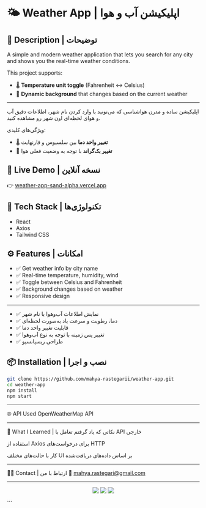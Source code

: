 # 🌤️ Weather App | اپلیکیشن آب و هوا

## 📝 Description | توضیحات
A simple and modern weather application that lets you search for any city and shows you the real-time weather conditions.

This project supports:
- 🌡️ **Temperature unit toggle** (Fahrenheit ↔ Celsius)
- 🌄 **Dynamic background** that changes based on the current weather

---

اپلیکیشن ساده و مدرن هواشناسی که می‌تونید با وارد کردن نام شهر، اطلاعات دقیق آب و هوای لحظه‌ای اون شهر رو مشاهده کنید.

ویژگی‌های کلیدی:
- 🌡️ **تغییر واحد دما** بین سلسیوس و فارنهایت
- 🌄 **تغییر بک‌گراند** با توجه به وضعیت فعلی هوا

## 🔗 Live Demo | نسخه آنلاین  
👉 [weather-app-sand-alpha.vercel.app](https://weather-app-sand-alpha.vercel.app)

## 🚀 Tech Stack | تکنولوژی‌ها
- React   
- Axios  
- Tailwind CSS

## ⚙️ Features | امکانات
- ✅ Get weather info by city name  
- ✅ Real-time temperature, humidity, wind  
- ✅ Toggle between Celsius and Fahrenheit  
- ✅ Background changes based on weather  
- ✅ Responsive design  

---

- ✅ نمایش اطلاعات آب‌وهوا با نام شهر  
- ✅ دما، رطوبت و سرعت باد به‌صورت لحظه‌ای  
- ✅ قابلیت تغییر واحد دما  
- ✅ تغییر پس زمینه با توجه به نوع آب‌وهوا  
- ✅ طراحی ریسپانسیو

## 📦 Installation | نصب و اجرا

```bash
git clone https://github.com/mahya-rastegarii/weather-app.git
cd weather-app
npm install
npm start

```
---

🌐 API Used
OpenWeatherMap API

---

🎯 What I Learned | نکاتی که یاد گرفتم
تعامل با API خارجی

استفاده از Axios برای درخواست‌های HTTP

کار با حالت‌های مختلف UI بر اساس داده‌های دریافت‌شده

---

🙋‍♀️ Contact | ارتباط با من
📧 mahya.rastegari@gmail.com

---

<p align="center"> <img src="https://img.shields.io/badge/status-active-brightgreen" /> <img src="https://img.shields.io/badge/react-⚛️-blue" /> <img src="https://img.shields.io/badge/weather-API-yellow" /> </p> ```
